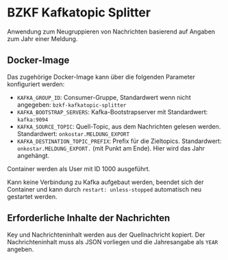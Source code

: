 # BZKF Kafkatopic Splitter

Anwendung zum Neugruppieren von Nachrichten basierend auf Angaben zum Jahr einer Meldung.

## Docker-Image

Das zugehörige Docker-Image kann über die folgenden Parameter konfiguriert werden:

* `KAFKA_GROUP_ID`: Consumer-Gruppe, Standardwert wenn nicht angegeben: `bzkf-kafkatopic-splitter`
* `KAFKA_BOOTSTRAP_SERVERS`: Kafka-Bootstrapserver mit Standardwert: `kafka:9094`
* `KAFKA_SOURCE_TOPIC`: Quell-Topic, aus dem Nachrichten gelesen werden. Standardwert: `onkostar.MELDUNG_EXPORT`
* `KAFKA_DESTINATION_TOPIC_PREFIX`: Prefix für die Zieltopics. Standardwert: `onkostar.MELDUNG_EXPORT.` (mit Punkt am Ende). Hier wird das Jahr angehängt.

Container werden als User mit ID 1000 ausgeführt.

Kann keine Verbindung zu Kafka aufgebaut werden, beendet sich der Container und kann durch `restart: unless-stopped` automatisch neu gestartet werden.

## Erforderliche Inhalte der Nachrichten

Key und Nachrichteninhalt werden aus der Quellnachricht kopiert.
Der Nachrichteninhalt muss als JSON vorliegen und die Jahresangabe als `YEAR` angeben. 